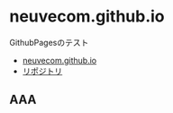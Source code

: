 # neuvecom.github.io
GithubPagesのテスト

- [neuvecom.github.io](https://neuvecom.github.io/)
- [リポジトリ](https://github.com/neuvecom/neuvecom.github.io.git)

## AAA
